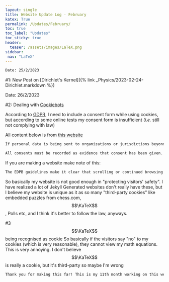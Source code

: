 ```yaml
---
layout: single
title: Website Update Log - February 
katex: True
permalink: /Updates/February/
toc: true
toc_label: "Updates"
toc_sticky: true
header:
  teaser: /assets/images/LaTeX.png
sidebar:
 nav: "LaTeX"
---
```


```bash
Date: 25/2/2023
```
#1: New Post on [Dirichlet's Kernel]({% link _Physics/2023-02-24-Dirichlet.markdown %})

Date: 26/2/2023

#2: Dealing with [Cookiebots](https://www.cookiebot.com/en/?utm_source=bing&utm_medium=cpc&utm_campaign=high-priority-bundle-brand&utm_device=c&utm_term=cookiebot&utm_content=high-prio-brand&matchtype=e&msclkid=fd2ab707084e15f871fdd4fdae5db49a)

According to [GDPR](https://en.wikipedia.org/wiki/General_Data_Protection_Regulation), I need to include a consent form while using cookies, but according to some online tests my consent form is insufficient (*i.e.* still not complying with law)

All content below is from [this website](https://www.cookiebot.com/en/gdpr/?utm_source=bing&utm_medium=cpc&utm_campaign=high-priority-bundle-brand&utm_device=c&utm_term=cookiebot&utm_content=high-prio-brand)

```bash
If personal data is being sent to organizations or jurisdictions beyond the reach of the GDPR or that are not deemed ‘adequate’ by the GDPR, one must inform the user specifically about this and the risks involved.  
```

```bash
All consents must be recorded as evidence that consent has been given.
```

If you are making a website make note of this:

```bash
The EDPB guidelines make it clear that scrolling or continued browsing on a website does not constitute valid consent and that cookie banners are not allowed to have pre-ticked checkboxes.
```

So basically my website is not good enough in "protecting visitors' safety". I have realized a lot of Jekyll Generated websites don't really have these, but I believe my website is unique as it as so many "third-party cookies" like embedded puzzles from chess.com, $$\KaTeX$$, Polls etc, and I think it's better to follow the law, anyways.

#3 $$\KaTeX$$ being recognised as cookie
So basically if the visitors say "no" to my cookies (which is very reasonable), they cannot view my math equations. This is very annoying. I don't believe $$\KaTeX$$ is really a cookie, but it's third-party so maybe I'm wrong

```bash
Thank you for making this far! This is my 11th month working on this website!
```





 


